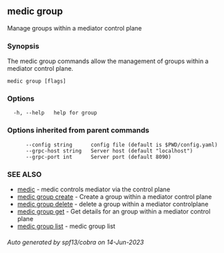## medic group

Manage groups within a mediator control plane

### Synopsis

The medic group commands allow the management of groups within a 
mediator control plane.

```
medic group [flags]
```

### Options

```
  -h, --help   help for group
```

### Options inherited from parent commands

```
      --config string      config file (default is $PWD/config.yaml)
      --grpc-host string   Server host (default "localhost")
      --grpc-port int      Server port (default 8090)
```

### SEE ALSO

* [medic](medic.md)	 - medic controls mediator via the control plane
* [medic group create](medic_group_create.md)	 - Create a group within a mediator control plane
* [medic group delete](medic_group_delete.md)	 - delete a group within a mediator controlplane
* [medic group get](medic_group_get.md)	 - Get details for an group within a mediator control plane
* [medic group list](medic_group_list.md)	 - medic group list

###### Auto generated by spf13/cobra on 14-Jun-2023
